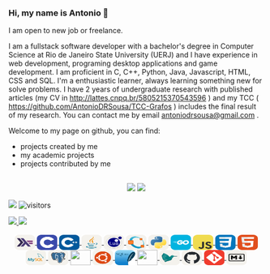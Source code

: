 ### Hi, my name is Antonio 👋

I am open to new job or freelance.

I am a fullstack software developer with a bachelor's degree in Computer Science at Rio de Janeiro State University (UERJ) and I have experience in web development, programing desktop applications and game development. I am proficient in C, C++, Python, Java, Javascript, HTML, CSS and SQL. I'm a enthusiastic learner, always learning something new for solve problems. I have 2 years of undergraduate research with published articles (my CV in http://lattes.cnpq.br/5805215370543596 ) and my TCC ( https://github.com/AntonioDRSousa/TCC-Grafos ) includes the final result of my research. You can contact me by email antoniodrsousa@gmail.com . 

Welcome to my page on github, you can find:
- projects created by me
- my academic projects
- projects contributed by me

<!--
**AntonioDRSousa/AntonioDRSousa** is a ✨ _special_ ✨ repository because its `README.md` (this file) appears on your GitHub profile.

Here are some ideas to get you started:

- 🔭 I’m currently working on ...
- 🌱 I’m currently learning ...
- 👯 I’m looking to collaborate on ...
- 🤔 I’m looking for help with ...
- 💬 Ask me about ...
- 📫 How to reach me: ...
- 😄 Pronouns: ...
- ⚡ Fun fact: ...
-->

<!---->
  ##
 
<div align="center"> 
  <a href="mailto:antoniodrsousa@gmail.com" target="_blank"><img src="https://img.shields.io/badge/Gmail-D14836?style=for-the-badge&logo=gmail&logoColor=white" target="_blank"></a> 
  <a href="https://www.linkedin.com/in/ant%C3%B3nio-de-sousa-78a4892b1/" target="_blank"><img src="https://img.shields.io/badge/-LinkedIn-%230077B5?style=for-the-badge&logo=linkedin&logoColor=white" target="_blank"></a> 
  
 
</div>

![](https://komarev.com/ghpvc/?username=antoniodrsousa&color=blue)
<img src="https://visitor-badge.laobi.icu/badge?page_id=idimetrix" alt="visitors"/> 

<div>
<a href="https://github.com/AntonioDRSousa">
<img loading="lazy" height="180em" src="https://github-readme-stats.vercel.app/api/top-langs/?username=AntonioDRSousa&layout=compact&langs_count=10&theme=tokyonight"/>
<img loading="lazy" height="180em" src="https://github-readme-stats.vercel.app/api?username=AntonioDRSousa&show_icons=true&theme=tokyonight&include_all_commits=true&count_private=true"/>
</div>

<div style="display: inline_block" align="center"><br>
  <img align="center" height="30" width="40" src="https://github.com/tandpfun/skill-icons/blob/main/icons/Haskell-Light.svg">
  <img align="center" height="30" width="40" src="https://github.com/tandpfun/skill-icons/blob/main/icons/C.svg">
  <img align="center" height="30" width="40" src="https://github.com/tandpfun/skill-icons/blob/main/icons/CPP.svg">
  <img align="center" height="30" width="40" src="https://github.com/tandpfun/skill-icons/blob/main/icons/Java-Light.svg">
  
  <img align="center" height="30" width="40" src="https://github.com/tandpfun/skill-icons/blob/main/icons/Lua-Light.svg">
  <img align="center" height="30" width="40" src="https://github.com/tandpfun/skill-icons/blob/main/icons/Octave-Light.svg">
  <img align="center" height="30" width="40" src="https://github.com/tandpfun/skill-icons/blob/main/icons/Python-Light.svg">
  <img align="center" height="30" width="40" src="https://github.com/tandpfun/skill-icons/blob/main/icons/GoLang.svg">
  <img align="center" height="30" width="40" src="https://github.com/tandpfun/skill-icons/blob/main/icons/JavaScript.svg">
  <img align="center" height="30" width="40" src="https://github.com/tandpfun/skill-icons/blob/main/icons/CSS.svg">

  <img align="center" height="30" width="40" src="https://github.com/tandpfun/skill-icons/blob/main/icons/HTML.svg">
  <img align="center" height="30" width="40" src="https://github.com/tandpfun/skill-icons/blob/main/icons/MySQL-Light.svg">
  <img align="center" height="30" width="40" src="https://github.com/tandpfun/skill-icons/blob/main/icons/PostgreSQL-Light.svg">
  <img align="center" height="30" width="40" src="https://github.com/tandpfun/skill-icons/blob/main/icons/Windows-Light.svg">
  <img align="center" height="30" width="40" src="https://github.com/tandpfun/skill-icons/blob/main/icons/Ubuntu-Light.svg">
  <img align="center" height="30" width="40" src="https://github.com/tandpfun/skill-icons/blob/main/icons/SQLite.svg">
  <img align="center" height="30" width="40" src="https://github.com/tandpfun/skill-icons/blob/main/icons/Mint-Light.svg">
  <img align="center" height="30" width="40" src="https://github.com/tandpfun/skill-icons/blob/main/icons/LaTeX-Light.svg">
  <img align="center" height="30" width="40" src="https://github.com/tandpfun/skill-icons/blob/main/icons/Github-Light.svg">
  <img align="center" height="30" width="40" src="https://github.com/tandpfun/skill-icons/blob/main/icons/Git.svg">
  <img align="center" height="30" width="40" src="https://github.com/tandpfun/skill-icons/blob/main/icons/Markdown-Light.svg">
</div>

